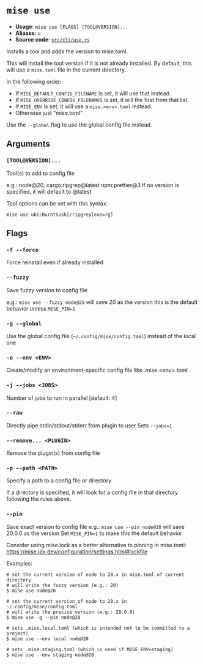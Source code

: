 # `mise use`

- **Usage**: `mise use [FLAGS] [TOOL@VERSION]...`
- **Aliases**: `u`
- **Source code**: [`src/cli/use.rs`](https://github.com/jdx/mise/blob/main/src/cli/use.rs)

Installs a tool and adds the version to mise.toml.

This will install the tool version if it is not already installed.
By default, this will use a `mise.toml` file in the current directory.

In the following order:

- If `MISE_DEFAULT_CONFIG_FILENAME` is set, it will use that instead.
- If `MISE_OVERRIDE_CONFIG_FILENAMES` is set, it will the first from that list.
- If `MISE_ENV` is set, it will use a `mise.<env>.toml` instead.
- Otherwise just "mise.toml"

Use the `--global` flag to use the global config file instead.

## Arguments

### `[TOOL@VERSION]...`

Tool(s) to add to config file

e.g.: node@20, cargo:ripgrep@latest npm:prettier@3
If no version is specified, it will default to @latest

Tool options can be set with this syntax:

```
mise use ubi:BurntSushi/ripgrep[exe=rg]
```

## Flags

### `-f --force`

Force reinstall even if already installed

### `--fuzzy`

Save fuzzy version to config file

e.g.: `mise use --fuzzy node@20` will save 20 as the version
this is the default behavior unless `MISE_PIN=1`

### `-g --global`

Use the global config file (`~/.config/mise/config.toml`) instead of the local one

### `-e --env <ENV>`

Create/modify an environment-specific config file like .mise.&lt;env>.toml

### `-j --jobs <JOBS>`

Number of jobs to run in parallel
[default: 4]

### `--raw`

Directly pipe stdin/stdout/stderr from plugin to user Sets `--jobs=1`

### `--remove... <PLUGIN>`

Remove the plugin(s) from config file

### `-p --path <PATH>`

Specify a path to a config file or directory

If a directory is specified, it will look for a config file in that directory following the rules above.

### `--pin`

Save exact version to config file
e.g.: `mise use --pin node@20` will save 20.0.0 as the version
Set `MISE_PIN=1` to make this the default behavior

Consider using mise.lock as a better alternative to pinning in mise.toml:
<https://mise.jdx.dev/configuration/settings.html#lockfile>

Examples:

```
# set the current version of node to 20.x in mise.toml of current directory
# will write the fuzzy version (e.g.: 20)
$ mise use node@20
```

```
# set the current version of node to 20.x in ~/.config/mise/config.toml
# will write the precise version (e.g.: 20.0.0)
$ mise use -g --pin node@20
```

```
# sets .mise.local.toml (which is intended not to be committed to a project)
$ mise use --env local node@20
```

```
# sets .mise.staging.toml (which is used if MISE_ENV=staging)
$ mise use --env staging node@20
```
